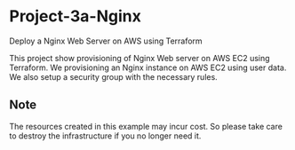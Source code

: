 # Project-3a-Nginx

Deploy a Nginx Web Server on AWS using Terraform

This project show provisioning of Nginx Web server on AWS EC2 using Terraform. We provisioning an Nginx instance on AWS EC2 using user data. We also setup a security group with the necessary rules.

## Note

The resources created in this example may incur cost. So please take care to destroy the infrastructure if you no longer need it.
